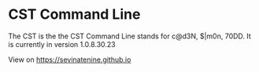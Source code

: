 # CST Command Line

The CST is the the CST Command Line stands for c@d3N, $|m0n, 70DD. It is currently in version 1.0.8.30.23

View on https://sevinatenine.github.io
